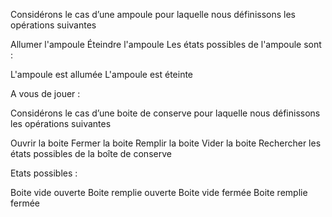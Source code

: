 Considérons le cas d’une ampoule pour laquelle nous définissons les opérations suivantes

Allumer l'ampoule
Éteindre l'ampoule
Les états possibles de l'ampoule sont : 



L'ampoule est allumée
L'ampoule est éteinte



A vous de jouer : 



Considérons le cas d’une boite de conserve pour laquelle nous définissons les opérations suivantes

Ouvrir la boite
Fermer la boite
Remplir la boite
Vider la boite
Rechercher les états possibles de la boîte de conserve



Etats possibles :

Boite vide ouverte
Boite remplie ouverte
Boite vide fermée
Boite remplie fermée
